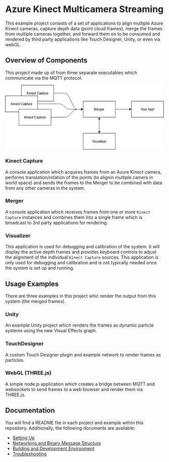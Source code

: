 # Azure Kinect Multicamera Streaming

This example project consists of a set of applications to align multiple Azure Kinect cameras, capture depth data (point cloud frames), merge the frames from multiple cameras together, and forward them on to be consumed and rendered by third party applications like Touch Designer, Unity, or even via webGL.

## Overview of Components

This project made up of from three separate executables which communicate via the MQTT protocol.

![Timeline for Mqtt events](./docs/kinect-streaming-diagram.png)

### Kinect Capture
A console application which acquires frames from an Azure Kinect camera, performs translation/rotation of the points (to alignin multiple camers in world space) and sends the frames to the Merger to be combined with data from any other cameras in the system.

### Merger
A console application which receives frames from one or more `Kinect Capture` instances and combines them into a single frame which is broadcast to 3rd party applications for rendering.

### Visualizer 
This application is used for debugging and calibration of the system. It will display the active depth frames and provides keyboard controls to adjust the alignment of the individual `Kinect Capture` sources. This application is only used for debugging and calibration and is not typically needed once the system is set up and running.


## Usage Examples

There are three examples in this project whic render the output from this system (the merged frames).

### Unity

An example Unity project which renders the frames as dynamic particle systems using the new Visual Effects graph.


### TouchDesigner

A custom Touch Designer plugin and example network to render frames as particles.


### WebGL (THREE.js)

A simple node.js application which creates a bridge between MQTT and websockets to send frames to a web browser and render them via THREE.js.



## Documentation

You will find a README file in each project and example within this repository. Additionally, the following documents are available:

 * [Setting Up](./docs/setup.md)
 * [Networking and Binary Message Structure](./docs/networking.md)
 * [Building and Development Environment](./docs/building.md)
 * [Troubleshooting](./docs/troubleshooting.md)